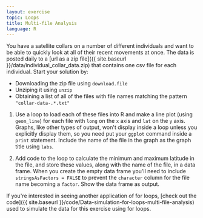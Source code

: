 ```yaml
---
layout: exercise
topic: Loops
title: Multi-file Analysis
language: R
---
```


You have a satellite collars on a number of different individuals and want to be able to quickly look at all of their recent movements at once.
The data is posted daily to a [url as a zip file]({{ site.baseurl }}/data/individual_collar_data.zip) that contains one csv file for each individual.
Start your solution by:

* Downloading the zip file using `download.file`
* Unziping it using `unzip`
* Obtaining a list of all of the files with file names matching the pattern `"collar-data-.*.txt"`

1. Use a loop to load each of these files into R and make a line plot (using `geom_line`) for each file with `long` on the `x` axis and `lat` on the `y` axis.
Graphs, like other types of output, won't display inside a loop unless you explicitly display them, so you need put your `ggplot` command inside a `print` statement.
Include the name of the file in the graph as the graph title using `labs`.

2. Add code to the loop to calculate the minimum and maximum latitude in the file, and store these values, along with the name of the file, in a data frame.
When you create the empty data frame you'll need to include `stringsAsFactors = FALSE` to prevent the `character` column for the file name becoming a `factor`.
Show the data frame as output.

If you're interested in seeing another application of for loops, [check out the code]({{ site.baseurl }}/code/Data-simulation-for-loops-multi-file-analysis) used to simulate the data for this exercise using for loops. 